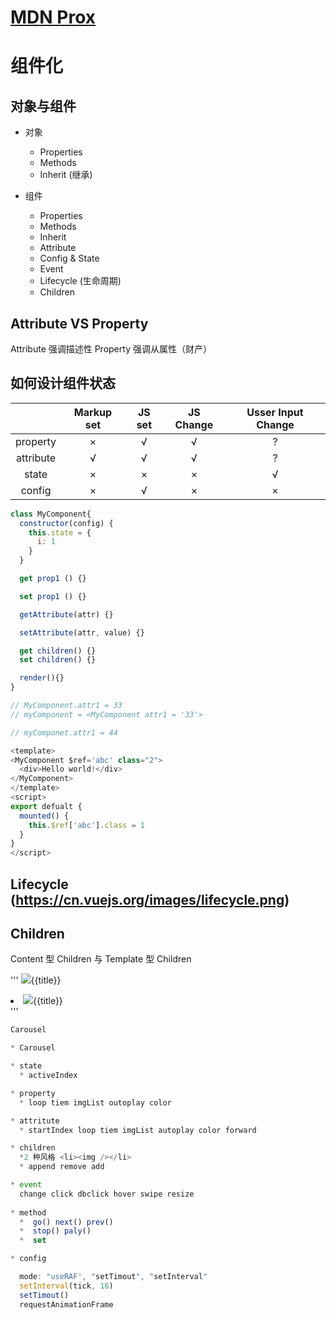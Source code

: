 # [MDN Prox](https://developer.mozilla.org/en-US/docs/Web/JavaScript/Reference/Global_Objects/Proxy)

# 组件化

## 对象与组件

* 对象
  * Properties
  * Methods
  * Inherit (继承)

* 组件
  * Properties
  * Methods
  * Inherit
  * Attribute
  * Config & State
  * Event
  * Lifecycle (生命周期)
  * Children

## Attribute VS Property
Attribute 强调描述性
Property 强调从属性（财产）

## 如何设计组件状态

| | Markup set | JS set | JS Change | Usser Input Change |
|:-:|:-:|:-:|:-:|:-:|
| property | × | √ | √ | ? |
| attribute | √ | √ | √ | ? |
| state | × | × | × | √ |
| config | × | √ | × | × |

```js
class MyComponent{
  constructor(config) {
    this.state = {
      i: 1
    }
  }

  get prop1 () {}

  set prop1 () {}

  getAttribute(attr) {}

  setAttribute(attr, value) {}

  get children() {}
  set children() {}

  render(){}
}

// MyComponent.attr1 = 33
// myComponent = <MyComponent attr1 = '33'>

// myComponet.attr1 = 44

<template>
<MyComponent $ref='abc' class="2">
  <div>Hello world!</div>
</MyComponent>
</template>
<script>
export defualt {
  mounted() {
    this.$ref['abc'].class = 1
  }
}
</script>
```


## Lifecycle (https://cn.vuejs.org/images/lifecycle.png)

## Children

Content 型 Children 与 Template 型 Children

'''
<my-button><img src=“{{icon}}”/>{{title}}</my-button>
<my-list>
<li><img src=“{{icon}}”/>{{title}}</li>
</my-list>
'''

```js
Carousel

* Carousel

* state
  * activeIndex

* property
  * loop tiem imgList outoplay color  

* attritute
  * startIndex loop tiem imgList autoplay color forward

* children
  *2 种风格 <li><img /></li>
  * append remove add

* event
  change click dbclick hover swipe resize 
  
* method
  *  go() next() prev()
  *  stop() paly()
  *  set

* config

  mode: "useRAF', "setTimout", "setInterval"
  setInterval(tick, 16)
  setTimout()
  requestAnimationFrame


```